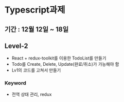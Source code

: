 # Typescript과제 

## 기간 : 12월 12일 ~ 18일

## Level-2
- React + redux-toolkit를 이용한 TodoList를 만들기
- Todo를 Create, Delete, Update(완료/취소)가 가능해야 함
- Lv1의 코드를 고쳐서 만들기
  
### Keyword
- 전역 상태 관리, redux

